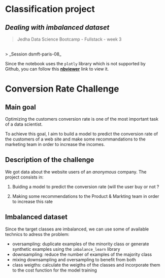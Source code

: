 # Classification project 

## _Dealing with imbalanced dataset_

> Jedha Data Science Bootcamp - Fullstack - week 3
<br>
> _Session dsmft-paris-08_

Since the notebook uses the `plotly` library which is not supported by Github, you can follow this **[nbviewer](https://nbviewer.jupyter.org/github/thefifthagreement/jedha-fs-s3-project/blob/master/conversion_rate.ipynb)** link to view it.

# Conversion Rate Challenge

## Main goal

Optimizing the customers conversion rate is one of the most important task of a data scientist.

To achieve this goal, I aim to build a model to predict the conversion rate of the customers of a web site and make some recommandations to the marketing team in order to increase the incomes.

## Description of the challenge

We got data about the website users of an _anonymous_ company. The project consists in:

1. Buiding a model to predict the conversion rate (will the user buy or not ?

2. Making some recommendations to the Product & Markting team in order to increase this rate

## Imbalanced dataset

Since the target classes are imbalanced, we can use some of available technics to adress the problem:

* oversampling: duplicate examples of the minority class or generate synthetic examples using the `imbalance_learn` library
* downsampling: reduce the number of examples of the majority class
* mixing downsampling and oversampling to benefit from both
* class weigths: calculate the weigths of the classes and incorporate them to the cost function for the model training